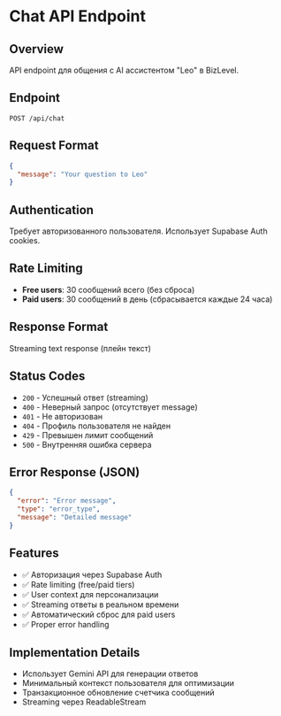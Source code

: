 # Chat API Endpoint

## Overview
API endpoint для общения с AI ассистентом "Leo" в BizLevel.

## Endpoint
`POST /api/chat`

## Request Format
```json
{
  "message": "Your question to Leo"
}
```

## Authentication
Требует авторизованного пользователя. Использует Supabase Auth cookies.

## Rate Limiting
- **Free users**: 30 сообщений всего (без сброса)
- **Paid users**: 30 сообщений в день (сбрасывается каждые 24 часа)

## Response Format
Streaming text response (плейн текст)

## Status Codes
- `200` - Успешный ответ (streaming)
- `400` - Неверный запрос (отсутствует message)
- `401` - Не авторизован
- `404` - Профиль пользователя не найден
- `429` - Превышен лимит сообщений
- `500` - Внутренняя ошибка сервера

## Error Response (JSON)
```json
{
  "error": "Error message",
  "type": "error_type",
  "message": "Detailed message"
}
```

## Features
- ✅ Авторизация через Supabase Auth
- ✅ Rate limiting (free/paid tiers)
- ✅ User context для персонализации
- ✅ Streaming ответы в реальном времени
- ✅ Автоматический сброс для paid users
- ✅ Proper error handling

## Implementation Details
- Использует Gemini API для генерации ответов
- Минимальный контекст пользователя для оптимизации
- Транзакционное обновление счетчика сообщений
- Streaming через ReadableStream 